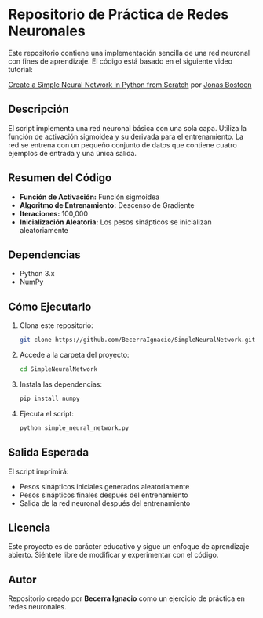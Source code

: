 # Repositorio de Práctica de Redes Neuronales

Este repositorio contiene una implementación sencilla de una red neuronal con fines de aprendizaje. El código está basado en el siguiente video tutorial:

[Create a Simple Neural Network in Python from Scratch](https://www.youtube.com/watch?v=kft1AJ9WVDk) 
por [Jonas Bostoen](https://www.youtube.com/@JonasBostoen)

## Descripción
El script implementa una red neuronal básica con una sola capa. Utiliza la función de activación sigmoidea y su derivada para el entrenamiento. La red se entrena con un pequeño conjunto de datos que contiene cuatro ejemplos de entrada y una única salida.

## Resumen del Código
- **Función de Activación:** Función sigmoidea
- **Algoritmo de Entrenamiento:** Descenso de Gradiente
- **Iteraciones:** 100,000
- **Inicialización Aleatoria:** Los pesos sinápticos se inicializan aleatoriamente

## Dependencias
- Python 3.x
- NumPy

## Cómo Ejecutarlo
1. Clona este repositorio:
   ```sh
   git clone https://github.com/BecerraIgnacio/SimpleNeuralNetwork.git
   ```
2. Accede a la carpeta del proyecto:
   ```sh
   cd SimpleNeuralNetwork
   ```
3. Instala las dependencias:
   ```sh
   pip install numpy
   ```
4. Ejecuta el script:
   ```sh
   python simple_neural_network.py
   ```

## Salida Esperada
El script imprimirá:
- Pesos sinápticos iniciales generados aleatoriamente
- Pesos sinápticos finales después del entrenamiento
- Salida de la red neuronal después del entrenamiento

## Licencia
Este proyecto es de carácter educativo y sigue un enfoque de aprendizaje abierto. Siéntete libre de modificar y experimentar con el código.

## Autor
Repositorio creado por **Becerra Ignacio** como un ejercicio de práctica en redes neuronales.

